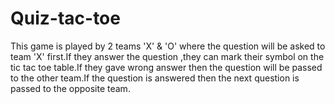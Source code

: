 # Quiz-tac-toe
This game is played by 2 teams 'X' &amp; 'O' where the question will be asked to team 'X' first.If they answer the question ,they can mark their symbol on the tic tac toe table.If they gave wrong answer then the question will be passed to the other team.If the question is answered then the next question is passed to the opposite team.
